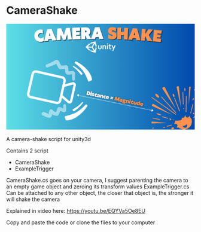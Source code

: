 # CameraShake

![alt text](https://github.com/ForlornU/Images/blob/main/CamShakeThumbnail.png)

A camera-shake script for unity3d

Contains 2 script
- CameraShake
- ExampleTrigger

CameraShake.cs goes on your camera, I suggest parenting the camera to an empty game object and zeroing its transform values
ExampleTrigger.cs Can be attached to any other object, the closer that object is, the stronger it will shake the camera

Explained in video here: https://youtu.be/EQYVa5Oe8EU

Copy and paste the code or clone the files to your computer
